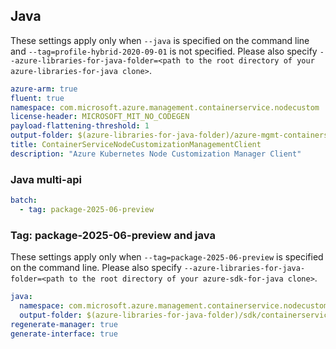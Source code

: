 ## Java

These settings apply only when `--java` is specified on the command line and `--tag=profile-hybrid-2020-09-01` is not specified.
Please also specify `--azure-libraries-for-java-folder=<path to the root directory of your azure-libraries-for-java clone>`.

``` yaml $(java)
azure-arm: true
fluent: true
namespace: com.microsoft.azure.management.containerservice.nodecustom
license-header: MICROSOFT_MIT_NO_CODEGEN
payload-flattening-threshold: 1
output-folder: $(azure-libraries-for-java-folder)/azure-mgmt-containerservice-nodecustomization
title: ContainerServiceNodeCustomizationManagementClient
description: "Azure Kubernetes Node Customization Manager Client"
```

### Java multi-api

``` yaml $(java) && $(multiapi)
batch:
  - tag: package-2025-06-preview
```

### Tag: package-2025-06-preview and java

These settings apply only when `--tag=package-2025-06-preview` is specified on the command line.
Please also specify `--azure-libraries-for-java-folder=<path to the root directory of your azure-sdk-for-java clone>`.

``` yaml $(tag) == 'package-2025-06-preview' && $(java) && $(multiapi)
java:
  namespace: com.microsoft.azure.management.containerservice.nodecustom.v2024_06_02_preview
  output-folder: $(azure-libraries-for-java-folder)/sdk/containerservice/mgmt-v2024_06_02_preview
regenerate-manager: true
generate-interface: true
```